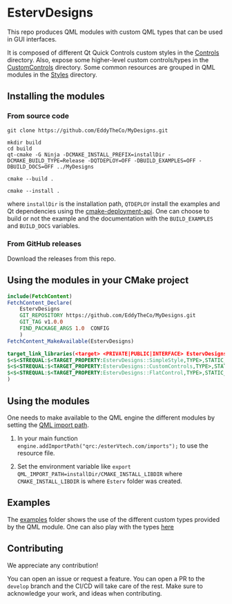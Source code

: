 # EstervDesigns

This repo produces QML modules with custom QML types that can be used in GUI interfaces.

It is composed of different Qt Quick Controls custom styles in the [Controls](Controls/README.md) directory.
Also, expose some higher-level custom controls/types in the [CustomControls](CustomControls/README.md) directory.
Some common resources are grouped in QML modules in the  [Styles](Styles/README.md) directory.


## Installing the modules 

### From source code
```
git clone https://github.com/EddyTheCo/MyDesigns.git 

mkdir build
cd build
qt-cmake -G Ninja -DCMAKE_INSTALL_PREFIX=installDir -DCMAKE_BUILD_TYPE=Release -DQTDEPLOY=OFF -DBUILD_EXAMPLES=OFF -DBUILD_DOCS=OFF ../MyDesigns

cmake --build . 

cmake --install . 
```
where `installDir` is the installation path, `QTDEPLOY` install the examples and Qt dependencies using the  [cmake-deployment-api](https://www.qt.io/blog/cmake-deployment-api).
One can choose to build or not the example and the documentation with the `BUILD_EXAMPLES` and `BUILD_DOCS` variables.


### From GitHub releases
Download the releases from this repo. 

## Using the modules in your CMake project 

```CMake
include(FetchContent)
FetchContent_Declare(
	EstervDesigns
	GIT_REPOSITORY https://github.com/EddyTheCo/MyDesigns.git
	GIT_TAG v1.0.0 
	FIND_PACKAGE_ARGS 1.0  CONFIG
	)
FetchContent_MakeAvailable(EstervDesigns)

target_link_libraries(<target> <PRIVATE|PUBLIC|INTERFACE> EstervDesigns::SimpleStyle EstervDesigns::CustomControls EstervDesigns::FlatControl
$<$<STREQUAL:$<TARGET_PROPERTY:EstervDesigns::SimpleStyle,TYPE>,STATIC_LIBRARY>:EstervDesigns::SimpleStyleplugin>
$<$<STREQUAL:$<TARGET_PROPERTY:EstervDesigns::CustomControls,TYPE>,STATIC_LIBRARY>:EstervDesigns::CustomControlsplugin>
$<$<STREQUAL:$<TARGET_PROPERTY:EstervDesigns::FlatControl,TYPE>,STATIC_LIBRARY>:EstervDesigns::FlatControlplugin>
)
```
## Using the modules

One needs to  make available to the QML engine the different modules by setting the [QML import path](https://doc.qt.io/qt-6/qtqml-syntax-imports.html#qml-import-path).

1. In your main function `engine.addImportPath("qrc:/esterVtech.com/imports");` to use the resource file. 

2. Set the environment variable like `export QML_IMPORT_PATH=installDir/CMAKE_INSTALL_LIBDIR`  where `CMAKE_INSTALL_LIBDIR` is where `Esterv` folder was created.

## Examples

The [examples](examples) folder shows the use of the different custom types provided by the QML module.
One can also play with the types [here](https://eddytheco.github.io/qmlonline/?example_url=flatcontrol)


## Contributing

We appreciate any contribution!


You can open an issue or request a feature.
You can open a PR to the `develop` branch and the CI/CD will take care of the rest.
Make sure to acknowledge your work, and ideas when contributing.



